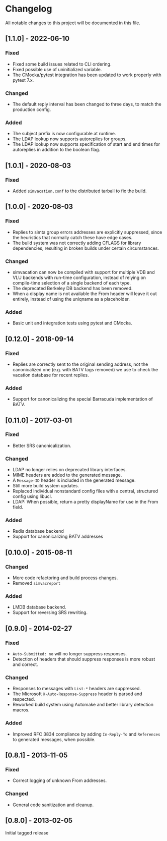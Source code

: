 # Changelog
All notable changes to this project will be documented in this file.

## [1.1.0] - 2022-06-10

### Fixed
- Fixed some build issues related to CLI ordering.
- Fixed possible use of uninitialized variable.
- The CMocka/pytest integration has been updated to work properly with
  pytest 7.x.

### Changed
- The default reply interval has been changed to three days, to match the
  production config.

### Added
- The subject prefix is now configurable at runtime.
- The LDAP lookup now supports autoreplies for groups.
- The LDAP lookup now supports specification of start and end times for
  autoreplies in addition to the boolean flag.

## [1.0.1] - 2020-08-03

### Fixed
- Added `simvacation.conf` to the distributed tarball to fix the build.


## [1.0.0] - 2020-08-03

### Fixed
- Replies to simta group errors addresses are explicitly suppressed, since the
  heuristics that normally catch these have edge cases.
- The build system was not correctly adding CFLAGS for library dependencies,
  resulting in broken builds under certain circumstances.

### Changed
- simvacation can now be compiled with support for multiple VDB and VLU
  backends with run-time configuration, instead of relying on compile-time
  selection of a single backend of each type.
- The deprecated Berkeley DB backend has been removed.
- When a display name is not available the From header will leave it out
  entirely, instead of using the uniqname as a placeholder.

### Added
- Basic unit and integration tests using pytest and CMocka.


## [0.12.0] - 2018-09-14

### Fixed
- Replies are correctly sent to the original sending address, not the
  canonicalized one (e.g. with BATV tags removed) we use to check the
  vacation database for recent replies.

### Added
- Support for canonicalizing the special Barracuda implementation of BATV.


## [0.11.0] - 2017-03-01

### Fixed
- Better SRS canonicalization.

### Changed
- LDAP no longer relies on deprecated library interfaces.
- MIME headers are added to the generated message.
- A `Message-ID` header is included in the generated message.
- Still more build system updates.
- Replaced individual nonstandard config files with a central, structured
  config using libucl.
- LDAP: When possible, return a pretty displayName for use in the From field.

### Added
- Redis database backend
- Support for canonicalizing BATV addresses


## [0.10.0] - 2015-08-11

### Changed
- More code refactoring and build process changes.
- Removed `simvacreport`

### Added
- LMDB database backend.
- Support for reversing SRS rewriting.


## [0.9.0] - 2014-02-27

### Fixed
- `Auto-Submitted: no` will no longer suppress responses.
- Detection of headers that should suppress responses is more robust and correct.

### Changed
- Responses to messages with `List-*` headers are suppressed.
- The Microsoft `X-Auto-Response-Suppress` header is parsed and respected.
- Reworked build system using Automake and better library detection macros.

### Added
- Improved RFC 3834 compliance by adding `In-Reply-To` and `References` to
  generated messages, when possible.


## [0.8.1] - 2013-11-05

### Fixed
- Correct logging of unknown From addresses.

### Changed
- General code sanitization and cleanup.


## [0.8.0] - 2013-02-05

Initial tagged release
